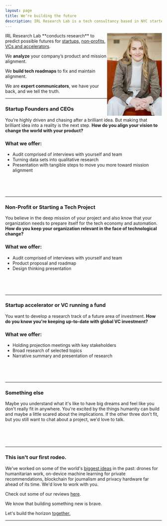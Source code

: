 ```yaml
---
layout: page
title: We’re building the future
description: IRL Research Lab is a tech consultancy based in NYC started by Allison Burtch that  offers strategy and research consulting services to startups, non-profits, VCs and accelerators in order to build the future of technology.
---
```


<!-- <meta name="image" property="og:image" content="[Image URL here]">-->


<img src="/assets/headshot.jpg" alt="headshot" align="right" style="width:35%">
IRL Research Lab **conducts research** to predict possible futures for <a href="#startup-founders-and-ceos">startups,</a> <a href="#non-profit-or-starting-a-tech-project">non-profits</a>, <a href="#startup-accelerator-or-vc-running-a-fund">VCs and accelerators</a>. 

We **analyze** your company’s product and mission alignment.

We **build tech roadmaps** to fix and maintain alignment.

We are **expert communicators**, we have your back, and we tell the truth.



***

### Startup Founders and CEOs

You’re highly driven and chasing after a brilliant idea. But making that brilliant idea into a reality is the next step. **How do you align your vision to change the world with your product?**

### What we offer:
 - Audit comprised of interviews with yourself and team 
 - Turning data sets into qualitative research
 - Presentation with tangible steps to move you more toward mission alignment


<span class="improved"><a href="mailto:hi@irlresear.ch" style="color:white">let's talk about my company</a> </span>


<br>


***

### Non-Profit or Starting a Tech Project

You believe in the deep mission of your project and also know that your organization needs to prepare itself for the tech economy and automation. **How do you keep your organization relevant in the face of technological change?**

### What we offer:
 - Audit comprised of interviews with yourself and team 
 - Product proposal and roadmap
 - Design thinking presentation

<span class="improved"><a href="mailto:hi@irlresear.ch" style="color:white">let's talk about my tech project</a> </span>

<br>

***

### Startup accelerator or VC running a fund

You want to develop a research track of a future area of investment. **How do you know you're keeping up-to-date with global VC investment?**

### What we offer:
 - Holding projection meetings with key stakeholders
 - Broad research of selected topics
 - Narrative summary and presentation of research

<span class="improved"><a href="mailto:hi@irlresear.ch" style="color:white">let's talk about my accelerator</a> </span>

<br>

***

### Something else

Maybe you understand what it's like to have big dreams and feel like you don't really fit in anywhere. You're excited by the things humanity can build and maybe a little scared about the implications. If the other three don't fit, but you still want to chat about a project, we'd love to talk.

<span class="improved"><a href="mailto:hi@irlresear.ch" style="color:white">let's talk!</a> </span>
<br><br><br>


***

### This isn't our first rodeo. 

We’ve worked on some of the world's <a href="/reviews">biggest ideas</a> in the past: drones for humanitarian work, on-device machine learning for private recommendations, blockchain for journalism and privacy hardware far ahead of its time. We'd love to work with you. 

Check out some of our reviews <a href="/reviews">here</a>.

We know that building something new is brave.

Let's build the horizon <a href="/contact">together.</a>





***